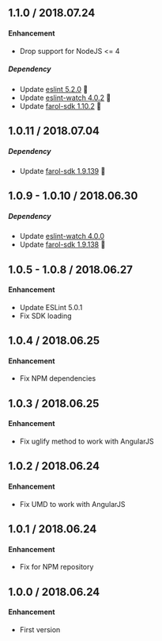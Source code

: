 ## 1.1.0 / 2018.07.24
#### Enhancement
- Drop support for NodeJS <= 4

##### Dependency
- Update [eslint 5.2.0](https://github.com/eslint/eslint/releases) 🚀
- Update [eslint-watch 4.0.2](https://github.com/rizowski/eslint-watch/releases) 🚀
- Update [farol-sdk 1.10.2](https://bitbucket.org/menvia/farol-sdk-javascript/src/master/CHANGELOG.md) 🚀

## 1.0.11 / 2018.07.04
##### Dependency
- Update [farol-sdk 1.9.139](https://bitbucket.org/menvia/farol-sdk-javascript/src/master/CHANGELOG.md) 🚀

## 1.0.9 - 1.0.10 / 2018.06.30
##### Dependency
- Update [eslint-watch 4.0.0](https://github.com/rizowski/eslint-watch/releases)
- Update [farol-sdk 1.9.138](https://bitbucket.org/menvia/farol-sdk-javascript/src/master/CHANGELOG.md) 🚀

## 1.0.5 - 1.0.8 / 2018.06.27
#### Enhancement
- Update ESLint 5.0.1
- Fix SDK loading

## 1.0.4 / 2018.06.25
#### Enhancement
- Fix NPM dependencies

## 1.0.3 / 2018.06.25
#### Enhancement
- Fix uglify method to work with AngularJS

## 1.0.2 / 2018.06.24
#### Enhancement
- Fix UMD to work with AngularJS

## 1.0.1 / 2018.06.24
#### Enhancement
- Fix for NPM repository

## 1.0.0 / 2018.06.24
#### Enhancement
- First version
